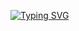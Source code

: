 [![Typing SVG](https://readme-typing-svg.demolab.com?font=Nabla&size=48&pause=1000&multiline=true&width=750&height=75&lines=Hello%2C+I'm+Arman+%F0%9F%8C%9A)](https://git.io/typing-svg)
